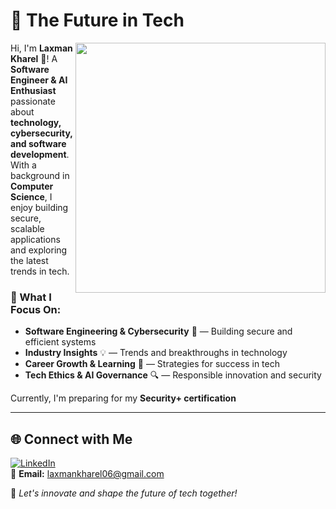 # 🚀 The Future in Tech  

<img src="https://github.com/kahrel92/podcast-test/blob/main/images/DSC02112.JPG?raw=true" width="400" align="right">

Hi, I'm **Laxman Kharel** 👋! A **Software Engineer & AI Enthusiast** passionate about **technology, cybersecurity, and software development**. With a background in **Computer Science**, I enjoy building secure, scalable applications and exploring the latest trends in tech.  

### 🔹 What I Focus On:
- **Software Engineering & Cybersecurity** 🔐 — Building secure and efficient systems  
- **Industry Insights** 💡 — Trends and breakthroughs in technology  
- **Career Growth & Learning** 🚀 — Strategies for success in tech  
- **Tech Ethics & AI Governance** 🔍 — Responsible innovation and security  

Currently, I'm preparing for my **Security+ certification** 

---

## 🌐 Connect with Me  
[![LinkedIn](https://img.shields.io/badge/LinkedIn-Connect-blue?style=flat&logo=linkedin)](https://www.linkedin.com/in/laxmankharel/)  
📧 **Email:** laxmankharel06@gmail.com  

🚀 *Let's innovate and shape the future of tech together!*  
